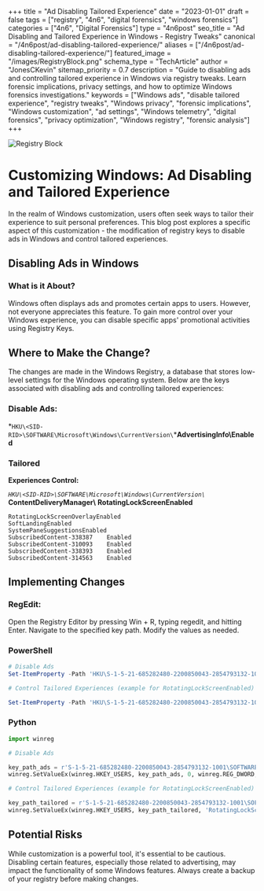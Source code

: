 +++
title = "Ad Disabling Tailored Experience"
date = "2023-01-01"
draft = false
tags = ["registry", "4n6", "digital forensics", "windows forensics"]
categories = ["4n6", "Digital Forensics"]
type = "4n6post"
seo_title = "Ad Disabling and Tailored Experience in Windows - Registry Tweaks"
canonical = "/4n6post/ad-disabling-tailored-experience/"
aliases = ["/4n6post/ad-disabling-tailored-experience/"]
featured_image = "/images/RegistryBlock.png"
schema_type = "TechArticle"
author = "JonesCKevin"
sitemap_priority = 0.7
description = "Guide to disabling ads and controlling tailored experience in Windows via registry tweaks. Learn forensic implications, privacy settings, and how to optimize Windows forensics investigations."
keywords = ["Windows ads", "disable tailored experience", "registry tweaks", "Windows privacy", "forensic implications", "Windows customization", "ad settings", "Windows telemetry", "digital forensics", "privacy optimization", "Windows registry", "forensic analysis"]
+++

![Registry Block](/images/RegistryBlock.png)

# Customizing Windows: Ad Disabling and Tailored Experience

In the realm of Windows customization, users often seek ways to tailor their experience to suit personal
preferences. This blog post explores a specific aspect of this customization - the modification of registry keys
to disable ads in Windows and control tailored experiences.
## Disabling Ads in Windows

### What is it About?

Windows often displays ads and promotes certain apps to users. However, not everyone appreciates this feature.
To gain more control over your Windows experience, you can disable specific apps' promotional activities using
Registry Keys.

## Where to Make the Change?

The changes are made in the Windows Registry, a database that stores low-level settings for the Windows
operating system. Below are the keys associated with disabling ads and controlling tailored experiences:

### Disable Ads:

*`HKU\<SID-RID>\SOFTWARE\Microsoft\Windows\CurrentVersion\`***AdvertisingInfo\Enabled**

### Tailored

**Experiences Control:**

_`HKU\<SID-RID>\SOFTWARE\Microsoft\Windows\CurrentVersion\`_ **ContentDeliveryManager\\**
**RotatingLockScreenEnabled**

```
RotatingLockScreenOverlayEnabled  
SoftLandingEnabled  
SystemPaneSuggestionsEnabled  
SubscribedContent-338387    Enabled  
SubscribedContent-310093    Enabled  
SubscribedContent-338393    Enabled  
SubscribedContent-314563    Enabled  
```

## Implementing Changes

### RegEdit:

Open the Registry Editor by pressing Win + R, typing regedit, and hitting Enter.
Navigate to the specified key path.
Modify the values as needed.

### PowerShell

```powershell
# Disable Ads
Set-ItemProperty -Path 'HKU\S-1-5-21-685282480-2200850043-2854793132-1001\SOFTWARE\Microsoft\Windows\CurrentVersion\AdvertisingInfo\' -Name 'Enabled' -Value 0

# Control Tailored Experiences (example for RotatingLockScreenEnabled)

Set-ItemProperty -Path 'HKU\S-1-5-21-685282480-2200850043-2854793132-1001\SOFTWARE\Microsoft\Windows\CurrentVersion\ContentDeliveryManager\' -Name 'RotatingLockScreenEnabled' -Value 0
```
### Python

```python
import winreg

# Disable Ads

key_path_ads = r'S-1-5-21-685282480-2200850043-2854793132-1001\SOFTWARE\Microsoft\Windows\CurrentVersion\AdvertisingInfo'
winreg.SetValueEx(winreg.HKEY_USERS, key_path_ads, 0, winreg.REG_DWORD, 0)

# Control Tailored Experiences (example for RotatingLockScreenEnabled)

key_path_tailored = r'S-1-5-21-685282480-2200850043-2854793132-1001\SOFTWARE\Microsoft\Windows\CurrentVersion\ContentDeliveryManager'
winreg.SetValueEx(winreg.HKEY_USERS, key_path_tailored, 'RotatingLockScreenEnabled', winreg.REG_DWORD, 0)
```

## Potential Risks

While customization is a powerful tool, it's essential to be cautious. Disabling certain features, especially
those related to advertising, may impact the functionality of some Windows features. Always create a backup of
your registry before making changes.